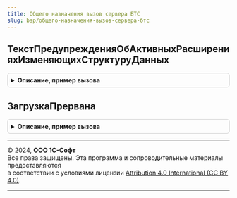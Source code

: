 ```yaml
---
title: Общего назначения вызов сервера БТС
slug: bsp/общего-назначения-вызов-сервера-бтс
---
```



## ТекстПредупрежденияОбАктивныхРасширенияхИзменяющихСтруктуруДанных
<details style="margin: 1em 0; padding: 0.5em; border: 1px solid #ccc; border-radius: 6px;">

<summary style="font-weight: bold; cursor: pointer;">Описание, пример вызова</summary>

```bsl

// Возвращаемое значение:
//  Строка - Текст предупреждения об активных расширениях изменяющих структуру данных
Функция ТекстПредупрежденияОбАктивныхРасширенияхИзменяющихСтруктуруДанных() Экспорт
```

Пример вызова
```bsl
Результат = ОбщегоНазначенияВызовСервераБТС.ТекстПредупрежденияОбАктивныхРасширенияхИзменяющихСтруктуруДанных() 
```
</details>

## ЗагрузкаПрервана
<details style="margin: 1em 0; padding: 0.5em; border: 1px solid #ccc; border-radius: 6px;">

<summary style="font-weight: bold; cursor: pointer;">Описание, пример вызова</summary>

```bsl

// Загрузка прервана
//
// Возвращаемое значение:
//  Булево
Функция ЗагрузкаПрервана() Экспорт
```

Пример вызова
```bsl
Результат = ОбщегоНазначенияВызовСервераБТС.ЗагрузкаПрервана() 
```
</details>

---

© 2024, **ООО 1С-Софт**  
Все права защищены. Эта программа и сопроводительные материалы предоставляются  
в соответствии с условиями лицензии [Attribution 4.0 International (CC BY 4.0)](https://creativecommons.org/licenses/by/4.0/legalcode).

---
